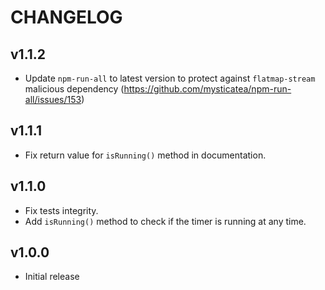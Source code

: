 # CHANGELOG

## v1.1.2

- Update `npm-run-all` to latest version to protect against `flatmap-stream` malicious dependency (https://github.com/mysticatea/npm-run-all/issues/153)

## v1.1.1

- Fix return value for `isRunning()` method in documentation.

## v1.1.0

- Fix tests integrity.
- Add `isRunning()` method to check if the timer is running at any time.

## v1.0.0

- Initial release
